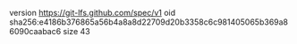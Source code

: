 version https://git-lfs.github.com/spec/v1
oid sha256:e4186b376865a56b4a8a8d22709d20b3358c6c981405065b369a86090caabac6
size 43
